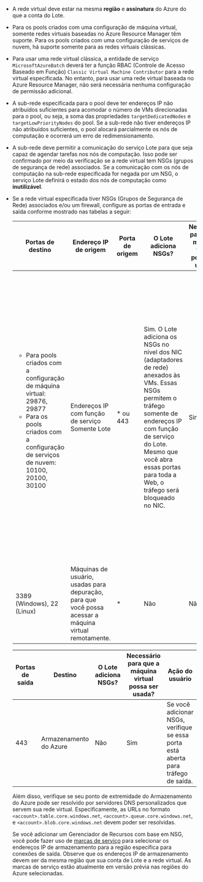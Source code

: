 - A rede virtual deve estar na mesma **região** e **assinatura** do Azure do que a conta do Lote.

- Para os pools criados com uma configuração de máquina virtual, somente redes virtuais baseadas no Azure Resource Manager têm suporte. Para os pools criados com uma configuração de serviços de nuvem, há suporte somente para as redes virtuais clássicas. 
  
- Para usar uma rede virtual clássica, a entidade de serviço `MicrosoftAzureBatch` deverá ter a função RBAC (Controle de Acesso Baseado em Função) `Classic Virtual Machine Contributor` para a rede virtual especificada. No entanto, para usar uma rede virtual baseada no Azure Resource Manager, não será necessária nenhuma configuração de permissão adicional.

- A sub-rede especificada para o pool deve ter endereços IP não atribuídos suficientes para acomodar o número de VMs direcionadas para o pool, ou seja, a soma das propriedades `targetDedicatedNodes` e `targetLowPriorityNodes` do pool. Se a sub-rede não tiver endereços IP não atribuídos suficientes, o pool alocará parcialmente os nós de computação e ocorrerá um erro de redimensionamento. 

- A sub-rede deve permitir a comunicação do serviço Lote para que seja capaz de agendar tarefas nos nós de computação. Isso pode ser confirmado por meio da verificação se a rede virtual tem NSGs (grupos de segurança de rede) associados. Se a comunicação com os nós de computação na sub-rede especificada for negada por um NSG, o serviço Lote definirá o estado dos nós de computação como **inutilizável**. 

- Se a rede virtual especificada tiver NSGs (Grupos de Segurança de Rede) associados e/ou um firewall, configure as portas de entrada e saída conforme mostrado nas tabelas a seguir:


  |    Portas de destino    |    Endereço IP de origem      |   Porta de origem    |    O Lote adiciona NSGs?    |    Necessário para que a máquina virtual possa ser usada?    |    Ação do usuário   |
  |---------------------------|---------------------------|----------------------------|----------------------------|-------------------------------------|-----------------------|
  |   <ul><li>Para pools criados com a configuração de máquina virtual: 29876, 29877</li><li>Para os pools criados com a configuração de serviços de nuvem: 10100, 20100, 30100</li></ul>        |    Endereços IP com função de serviço Somente Lote | * ou 443 |    Sim. O Lote adiciona os NSGs no nível dos NIC (adaptadores de rede) anexados às VMs. Essas NSGs permitem o tráfego somente de endereços IP com função de serviço do Lote. Mesmo que você abra essas portas para toda a Web, o tráfego será bloqueado no NIC. |    Sim  |  Não é necessário especificar um NSG, pois o Lote permite somente os endereços IP do Lote. <br /><br /> No entanto, se você especificar um NSG, verifique se essas portas estão abertas para tráfego de entrada. <br /><br /> Se você especificar * como o IP de origem em seu NSG, o Lote ainda adicionará os NSGs no nível de NIC anexados às VMs. |
  |    3389 (Windows), 22 (Linux)               |    Máquinas de usuário, usadas para depuração, para que você possa acessar a máquina virtual remotamente.    |   *  | Não                                    |    Não                    |    Adicione os NSGs se quiser permitir o acesso remoto (RDP ou SSH) à máquina virtual.   |                                


  |    Portas de saída    |    Destino    |    O Lote adiciona NSGs?    |    Necessário para que a máquina virtual possa ser usada?    |    Ação do usuário    |
  |------------------------|-------------------|----------------------------|-------------------------------------|------------------------|
  |    443    |    Armazenamento do Azure    |    Não    |    Sim    |    Se você adicionar NSGs, verifique se essa porta está aberta para tráfego de saída.    |

   Além disso, verifique se seu ponto de extremidade do Armazenamento do Azure pode ser resolvido por servidores DNS personalizados que servem sua rede virtual. Especificamente, as URLs no formato `<account>.table.core.windows.net`, `<account>.queue.core.windows.net`, e `<account>.blob.core.windows.net` devem poder ser resolvidas. 

   Se você adicionar um Gerenciador de Recursos com base em NSG, você pode fazer uso de [marcas de serviço](../articles/virtual-network/security-overview.md#service-tags) para selecionar os endereços IP de armazenamento para a região específica para conexões de saída. Observe que os endereços IP de armazenamento devem ser da mesma região que sua conta de Lote e a rede virtual. As marcas de serviço estão atualmente em versão prévia nas regiões do Azure selecionadas.